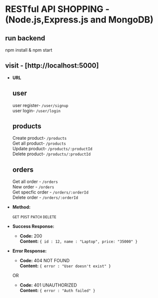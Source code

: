 # RESTful API SHOPPING - (Node.js,Express.js and MongoDB)
## run backend
npm install & npm start
## visit - [http://localhost:5000]
* **URL**

  ## user
  user register- `/user/signup`<br />
  user login- `/user/login`<br />
  
  ## products
  Create product- `/products`<br />
  Get all product- `/products`<br />
  Update product- `/products/:productId`<br />
  Delete product- `/products/:productId`<br />

  ## orders
  Get all order - `/orders`<br />
  New order - `/orders`<br />
  Get specfic order - `/orders/:orderId`<br />
  Delete order - `/orders/:orderId`<br />
  

* **Method:**

  `GET`
  `POST`
   `PATCH`
   `DELETE`

* **Success Response:**

  * **Code:** 200 <br />
    **Content:** `{ id : 12, name : "Laptop", price: "35000" }`
 
* **Error Response:**

  * **Code:** 404 NOT FOUND <br />
    **Content:** `{ error : "User doesn't exist" }`

  OR

  * **Code:** 401 UNAUTHORIZED <br />
    **Content:** `{ error : "Auth failed" }`

